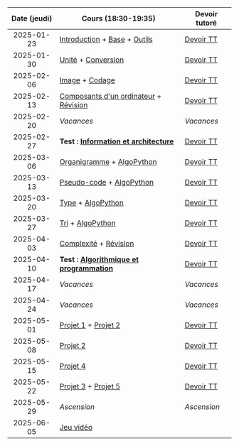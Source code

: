 | Date (jeudi) | Cours (18:30-19:35)                                                                             | Devoir tutoré                  |
| :----------: | ----------------------------------------------------------------------------------------------- | ------------------------------ |
|  2025-01-23  | [Introduction](/docs/1mb/intro) + [Base](/docs/1mb/info/base) + [Outils](/docs/1mb/info/outils) | [Devoir TT](/docs/1mb/info/tt) |
|  2025-01-30  | [Unité](/docs/1mb/info/unite) + [Conversion](/docs/1mb/info/conversion)                         | [Devoir TT](/docs/1mb/info/tt) |
|  2025-02-06  | [Image](/docs/1mb/info/image) + [Codage](/docs/1mb/info/codage)                                 | [Devoir TT](/docs/1mb/info/tt) |
|  2025-02-13  | [Composants d'un ordinateur](/docs/1mb/info/composant) + [Révision](/docs/1mb/info/revision)    | [Devoir TT](/docs/1mb/info/tt) |
|  2025-02-20  | _Vacances_                                                                                      | _Vacances_                     |
|  2025-02-27  | **Test : [Information et architecture](/docs/1mb/info)**                                        | [Devoir TT](/docs/1mb/info/tt) |
|  2025-03-06  | [Organigramme](/docs/1mb/algo/organigramme) + [AlgoPython](/docs/1mb/algo/algopython)           | [Devoir TT](/docs/1mb/algo/tt) |
|  2025-03-13  | [Pseudo-code](/docs/1mb/algo/pseudocode) + [AlgoPython](/docs/1mb/algo/algopython)              | [Devoir TT](/docs/1mb/algo/tt) |
|  2025-03-20  | [Type](/docs/1mb/algo/type) + [AlgoPython](/docs/1mb/algo/algopython)                           | [Devoir TT](/docs/1mb/algo/tt) |
|  2025-03-27  | [Tri](/docs/1mb/algo/tri) + [AlgoPython](/docs/1mb/algo/algopython)                             | [Devoir TT](/docs/1mb/algo/tt) |
|  2025-04-03  | [Complexité](/docs/1mb/algo/complexite) + [Révision](/docs/1mb/algo/revision)                   | [Devoir TT](/docs/1mb/algo/tt) |
|  2025-04-10  | **Test : [Algorithmique et programmation](/docs/1mb/algo)**                                     | [Devoir TT](/docs/1mb/algo/tt) |
|  2025-04-17  | _Vacances_                                                                                      | _Vacances_                     |
|  2025-04-24  | _Vacances_                                                                                      | _Vacances_                     |
|  2025-05-01  | [Projet 1](/docs/1mb/proj/projet-1) + [Projet 2](/docs/1mb/proj/projet-2)                       | [Devoir TT](/docs/1mb/proj/tt) |
|  2025-05-08  | [Projet 2](/docs/1mb/proj/projet-2)                                                             | [Devoir TT](/docs/1mb/proj/tt) |
|  2025-05-15  | [Projet 4](/docs/1mb/proj/projet-4)                                                             | [Devoir TT](/docs/1mb/proj/tt) |
|  2025-05-22  | [Projet 3](/docs/1mb/proj/projet-3) + [Projet 5](/docs/1mb/proj/projet-5)                       | [Devoir TT](/docs/1mb/proj/tt) |
|  2025-05-29  | _Ascension_                                                                                     | _Ascension_                    |
|  2025-06-05  | [Jeu vidéo](/docs/1mb/enje/jeu-video)                                                           |                                |
